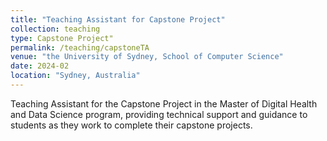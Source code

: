 ```yaml
---
title: "Teaching Assistant for Capstone Project"
collection: teaching
type: Capstone Project"
permalink: /teaching/capstoneTA
venue: "the University of Sydney, School of Computer Science"
date: 2024-02
location: "Sydney, Australia"
---
```


Teaching Assistant for the Capstone Project in the Master of Digital Health and Data Science program, providing technical support and guidance to students as they work to complete their capstone projects.

